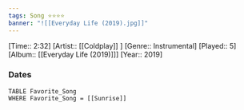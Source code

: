 ```yaml
---
tags: Song ⭐⭐⭐⭐ 
banner: "![[Everyday Life (2019).jpg]]"
---
```

[Time:: 2:32]
[Artist:: [[Coldplay]] ]
[Genre:: Instrumental]
[Played:: 5]
[Album:: [[Everyday Life (2019)]]]
[Year:: 2019]
### Dates
````dataview
TABLE Favorite_Song
WHERE Favorite_Song = [[Sunrise]]
````